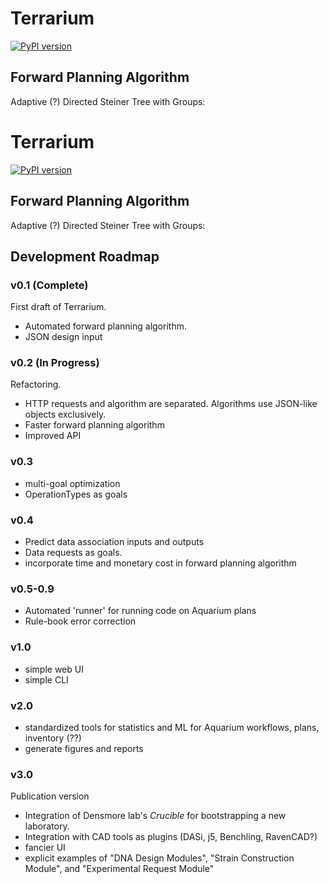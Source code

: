 # Terrarium

[![PyPI version](https://badge.fury.io/py/terrarium-capp.svg)](https://badge.fury.io/py/terrarium-capp)

## Forward Planning Algorithm

Adaptive (?) Directed Steiner Tree with Groups:

# Terrarium

[![PyPI version](https://badge.fury.io/py/terrarium-capp.svg)](https://badge.fury.io/py/terrarium-capp)

## Forward Planning Algorithm

Adaptive (?) Directed Steiner Tree with Groups:

## Development Roadmap

### v0.1 (Complete)
First draft of Terrarium. 

* Automated forward planning algorithm.
* JSON design input

### v0.2 (In Progress)
Refactoring.

* HTTP requests and algorithm are separated. Algorithms use JSON-like objects exclusively.
* Faster forward planning algorithm
* Improved API

### v0.3
* multi-goal optimization
* OperationTypes as goals

### v0.4
* Predict data association inputs and outputs
* Data requests as goals.
* incorporate time and monetary cost in forward planning algorithm

### v0.5-0.9
* Automated 'runner' for running code on Aquarium plans
* Rule-book error correction

### v1.0
* simple web UI
* simple CLI

### v2.0
* standardized tools for statistics and ML for Aquarium workflows, plans, inventory (??)
* generate figures and reports

### v3.0
Publication version
* Integration of Densmore lab's *Crucible* for bootstrapping a new laboratory.
* Integration with CAD tools as plugins (DASi, j5, Benchling, RavenCAD?)
* fancier UI
* explicit examples of "DNA Design Modules", "Strain Construction Module", and "Experimental Request Module"
